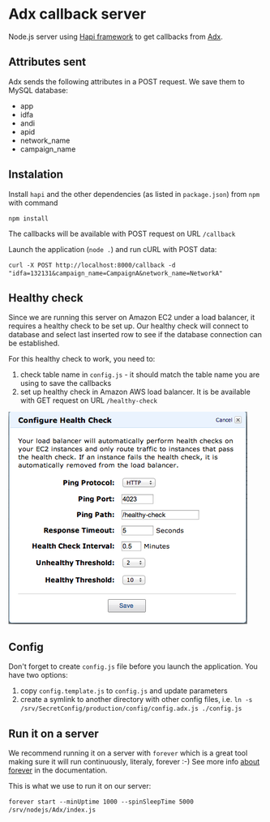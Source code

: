 # Adx callback server

Node.js server using [Hapi framework](http://www.hapijs.com) to get callbacks from [Adx](http://www.ad-x.co.uk).

## Attributes sent

Adx sends the following attributes in a POST request. We save them to MySQL database:
* app
* idfa
* andi
* apid
* network_name
* campaign_name

## Instalation

Install ```hapi``` and the other dependencies (as listed in ```package.json```) from ```npm``` with command

```shell
npm install
```

The callbacks will be available with POST request on URL ```/callback```

Launch the application (```node .```) and run cURL with POST data:
```
curl -X POST http://localhost:8000/callback -d "idfa=132131&campaign_name=CampaignA&network_name=NetworkA"
```

## Healthy check

Since we are running this server on Amazon EC2 under a load balancer, it requires a healthy check to be set up. Our healthy check will connect to database and select last inserted row to see if the database connection can be established.

For this healthy check to work, you need to:

1. check table name in ```config.js``` - it should match the table name you are using to save the callbacks
2. set up healthy check in Amazon AWS load balancer. It is be available with GET request on URL ```/healthy-check```

![Healthy Check setup](./docs/img/aws-healthy-check-setup.png)

## Config

Don't forget to create ```config.js``` file before you launch the application. You have two options:

1. copy ```config.template.js``` to ```config.js``` and update parameters
2. create a symlink to another directory with other config files, i.e. ```ln -s /srv/SecretConfig/production/config/config.adx.js ./config.js```

## Run it on a server

We recommend running it on a server with ```forever``` which is a great tool making sure it will run continuously, literaly, forever :-) See more info [about forever](https://github.com/nodejitsu/forever) in the documentation.

This is what we use to run it on our server:
```shell
forever start --minUptime 1000 --spinSleepTime 5000 /srv/nodejs/Adx/index.js
```